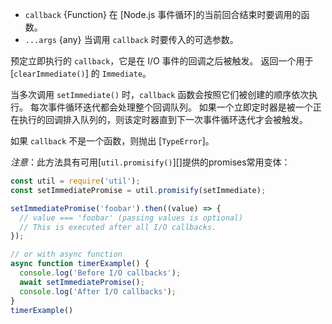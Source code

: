 <!-- YAML
added: v0.9.1
-->

* `callback` {Function} 在 [Node.js 事件循环]的当前回合结束时要调用的函数。
* `...args` {any} 当调用 `callback` 时要传入的可选参数。

预定立即执行的 `callback`，它是在 I/O 事件的回调之后被触发。
返回一个用于 [`clearImmediate()`] 的 `Immediate`。

当多次调用 `setImmediate()` 时，`callback` 函数会按照它们被创建的顺序依次执行。
每次事件循环迭代都会处理整个回调队列。
如果一个立即定时器是被一个正在执行的回调排入队列的，则该定时器直到下一次事件循环迭代才会被触发。

如果 `callback` 不是一个函数，则抛出 [`TypeError`]。

*注意*：此方法具有可用[`util.promisify()`][]提供的promises常用变体：

```js
const util = require('util');
const setImmediatePromise = util.promisify(setImmediate);

setImmediatePromise('foobar').then((value) => {
  // value === 'foobar' (passing values is optional)
  // This is executed after all I/O callbacks.
});

// or with async function
async function timerExample() {
  console.log('Before I/O callbacks');
  await setImmediatePromise();
  console.log('After I/O callbacks');
}
timerExample()
```

